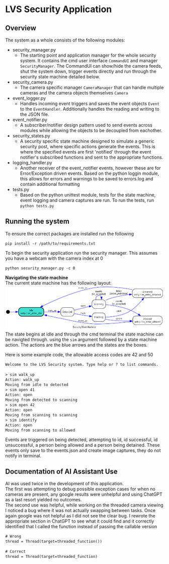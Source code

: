 # LVS Security Application

## Overview
The system as a whole consists of the following modules:
 - security_manager.py
	- The starting point and application manager for the whole security system. It contains the cmd user interface `CommandUI` and manager `SecurityManager`. The CommandUI can show/hide the camera feeds, shut the system down, trigger events directly and run through the security state machine detailed below.
 - security_camera.py
	- The camera specific manager `CameraManager` that can handle multiple cameras and the camera objects themselves `Camera`
 - event_logger.py
	- Handles incoming event triggers and saves the event objects `Event` to the `EventHandler`. Additionally handles the reading and writing to the JSON file.
 - event_notifier.py
	- A subscriber/notifier design pattern used to send events across modules while allowing the objects to be decoupled from eachother.
 - security_states.py
	- A security specific state machine designed to simulate a generic security post, where specific actions generate the events. This is where the specified events are first 'notified' through the event notifier's subscribed functions and sent to the appropriate functions.
 - logging_handler.py
	- Another receiver of the event_notifier events, however these are for Error/Exception driven events. Based on the python loggin module, this allows for errors and warnings to be saved to errors.log and contain additional formatting
 - tests.py
	- Based on the python unittest module, tests for the state machine, event logging and camera captures are run. To run the tests, run `python tests.py`

## Running the system
To ensure the correct packages are installed run the following
```
pip install -r /path/to/requirements.txt
```
To begin the security application run the security manager. This assumes you have a webcam with the camera index at 0
```
python security_manager.py -c 0
```
__Navigating the state machine__  
The current state machine has the following layout:
![alt text](SecurityStateMachine.png "Title")
The state begins at idle and through the cmd terminal the state machine can be navigted through. using the `sim` argument followed by a state machine action. The actions are the blue arrows and the states are the boxes.

Here is some example code, the allowable access codes are 42 and 50
```
Welcome to the LVS Security system. Type help or ? to list commands.

> sim walk_up
Action: walk_up
Moving from idle to detected
> sim open 41
Action: open
Moving from detected to scanning
> sim open 42
Action: open
Moving from scanning to scanning
> sim identify
Action: open
Moving from scanning to allowed
```

Events are triggered on being detected, attempting to id, id successful, id unsuccessful, a person being allowed and a person being detained. These events only save to the events.json and create image captures, they do not notify in terminal.

## Documentation of AI Assistant Use
AI was used twice in the development of this application.  
The first was attempting to debug possible exception cases for when no cameras are present, any google results were unhelpful and using ChatGPT as a last resort yielded no outcomes.  
The second use was helpful, while working on the threaded camera viewing I noticed a bug where it was not actually swapping between tasks. Once again google was not helpful as I did not see the clear bug. I rewrote the appropriate section in ChatGPT to see what it could find and it correctly identified that I called the function instead of passing the callable version
```
# Wrong
thread = Thread(target=threaded_function())

# Correct
thread = Thread(target=threaded_function)
```